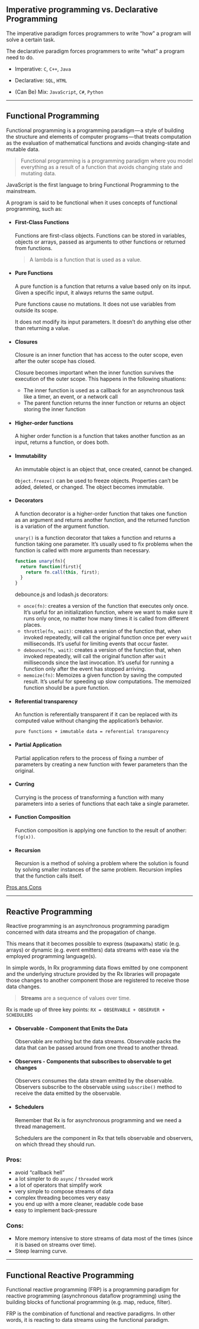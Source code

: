## Imperative programming vs. Declarative Programming
The imperative paradigm forces programmers to write “how” a program will solve a certain task.

The declarative paradigm forces programmers to write “what” a program need to do.

* Imperative: `C`, `C++`, `Java`

* Declarative: `SQL`, `HTML`

* (Can Be) Mix: `JavaScript`, `C#`, `Python`

___

## Functional Programming
Functional programming is a programming paradigm — a style of building the structure and elements of computer programs — that treats computation as the evaluation of mathematical functions and avoids changing-state and mutable data.

> Functional programming is a programming paradigm where you model everything as a result of a function that avoids changing state and mutating data.

JavaScript is the first language to bring Functional Programming to the mainstream.

A program is said to be functional when it uses concepts of functional programming, such as:
* #### First-Class Functions

    Functions are first-class objects. Functions can be stored in variables, objects or arrays, passed as arguments to other functions or returned from functions.

    > A lambda is a function that is used as a value.

* #### Pure Functions

    A pure function is a function that returns a value based only on its input. Given a specific input, it always returns the same output.

    Pure functions cause no mutations. It does not use variables from outside its scope.

    It does not modify its input parameters. It doesn’t do anything else other than returning a value.

* #### Closures

    Closure is an inner function that has access to the outer scope, even after the outer scope has closed.

    Closure becomes important when the inner function survives the execution of the outer scope. This happens in the following situations:
    * The inner function is used as a callback for an asynchronous task like a timer, an event, or a network call
    * The parent function returns the inner function or returns an object storing the inner function

* #### Higher-order functions

    A higher order function is a function that takes another function as an input, returns a function, or does both.

* #### Immutability

    An immutable object is an object that, once created, cannot be changed.

    `Object.freeze()` can be used to freeze objects. Properties can’t be added, deleted, or changed. The object becomes immutable.

* #### Decorators

    A function decorator is a higher-order function that takes one function as an argument and returns another function, and the returned function is a variation of the argument function.

    `unary()` is a function decorator that takes a function and returns a function taking one parameter. It’s usually used to fix problems when the function is called with more arguments than necessary.
    ```javascript
    function unary(fn){
      return function(first){
        return fn.call(this, first);
      }
    }
    ```

    debounce.js and lodash.js decorators:
    * `once(fn)`: creates a version of the function that executes only once. It’s useful for an initialization function, where we want to make sure it runs only once, no matter how many times it is called from different places.
    * `throttle(fn, wait)`: creates a version of the function that, when invoked repeatedly, will call the original function once per every `wait` milliseconds. It’s useful for limiting events that occur faster.
    * `debounce(fn, wait)`: creates a version of the function that, when invoked repeatedly, will call the original function after `wait` milliseconds since the last invocation. It’s useful for running a function only after the event has stopped arriving.
    * `memoize(fn)`: Memoizes a given function by saving the computed result. It’s useful for speeding up slow computations. The memoized function should be a pure function.

* #### Referential transparency

    An function is referentially transparent if it can be replaced with its computed value without changing the application’s behavior.

    `pure functions + immutable data = referential transparency`

* #### Partial Application

    Partial application refers to the process of fixing a number of parameters by creating a new function with fewer parameters than the original.

* #### Curring

    Currying is the process of transforming a function with many parameters into a series of functions that each take a single parameter.

* #### Function Composition

    Function composition is applying one function to the result of another: `f(g(x))`.

* #### Recursion

    Recursion is a method of solving a problem where the solution is found by solving smaller instances of the same problem. Recursion implies that the function calls itself.

[Pros ans Cons](https://itnext.io/pros-and-cons-of-functional-programming-32cdf527e1c2)

___

## Reactive Programming
Reactive programming  is an asynchronous programming paradigm concerned with data streams and the propagation of change.

This means that it becomes possible to express (выражать) static (e.g. arrays) or dynamic (e.g. event emitters) data streams with ease via the employed programming language(s).

In simple words, In Rx programming data flows emitted by one component and the underlying structure provided by the Rx libraries will propagate those changes to another component those are registered to receive those data changes.

> __Streams__ are a sequence of values over time.

Rx is made up of three key points: `RX = OBSERVABLE + OBSERVER + SCHEDULERS`
* #### Observable - Component that Emits the Data

    Observable are nothing but the data streams. Observable packs the data that can be passed around from one thread to another thread.

* #### Observers - Components that subscribes to observable to get changes

    Observers consumes the data stream emitted by the observable. Observers subscribe to the observable using `subscribe()` method to receive the data emitted by the observable.


* #### Schedulers

    Remember that Rx is for asynchronous programming and we need a thread management.

    Schedulers are the component in Rx that tells observable and observers, on which thread they should run.

### Pros:
* avoid “callback hell”
* a lot simpler to do `async` / `threaded` work
* a lot of operators that simplify work
* very simple to compose streams of data
* complex threading becomes very easy
* you end up with a more cleaner, readable code base
* easy to implement back-pressure

### Cons:
* More memory intensive to store streams of data most of the times (since it is based on streams over time).
* Steep learning curve.

___

## Functional Reactive Programming
Functional reactive programming (FRP) is a programming paradigm for reactive programming (asynchronous dataflow programming) using the building blocks of functional programming (e.g. map, reduce, filter).

FRP is the combination of functional and reactive paradigms. In other words, it is reacting to data streams using the functional paradigm.
